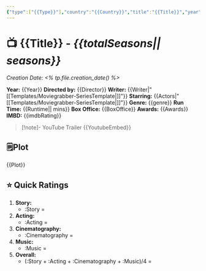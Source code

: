 ```yaml
---
{"type":["{{Type}}"],"country":"{{Country}}","title":"{{Title}}","year":"{{Year}}","director":"{{Director}}","actors":[{"{ Actors }":null}],"genre":[{"{ Genre }":null}],"length":"{{totalSeasons}}","Writer":"{{writer}}","poster":"{{Poster}}","Box_office":"{{BoxOffice}}","IMDB":"{{imdbRating}}","Creation Date":"<% tp.file.creation_date() %>","seen":true,"publish":true,"location":null,"year watched":null,"seen with":null,"rating":null,"PassFrontmatter":true}
---
```


# 📺 **{{Title}}** - *{{totalSeasons|| seasons}}*
*Creation Date: <% tp.file.creation_date() %>*

**Year:** {{Year}}
**Directed by:** {{Director}}
**Writer:** {{Writer|"[[Templates/Moviegrabber-SeriesTemplate\|]]"}}
**Starring:** {{Actors|"[[Templates/Moviegrabber-SeriesTemplate\|]]"}}
**Genre:** {{genre}}
**Run Time:** {{Runtime|| mins}}
**Box Office:** {{BoxOffice}}
**Awards:** {{Awards}}
**IMBD:** {{imdbRating}}

> [!note]- YouTube Trailer
> {{YoutubeEmbed}}


## 🗒️Plot

{{Plot}}

## ⭐ Quick Ratings

1. **Story:** 
	- :Story = 
2. **Acting:** 
	- :Acting = 
3. **Cinematography:** 
	- :Cinematography = 
4. **Music:** 
	- :Music = 
5. **Overall:** 
	- (:Story + :Acting + :Cinematography + :Music)/4 = 

